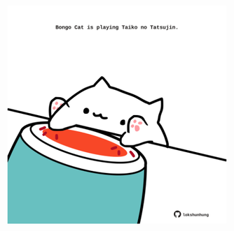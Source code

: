 <!-- built at 14/12/2023, 05:00:43 UTC -->
<p align="center">
  <img width="500" height="500" src="./ReadmeImage.svg">
</p>
